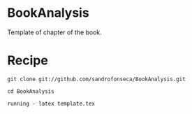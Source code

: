 # BookAnalysis

Template of chapter of the book.

# Recipe
```
git clone git://github.com/sandrofonseca/BookAnalysis.git 

cd BookAnalysis

running - latex template.tex
```
